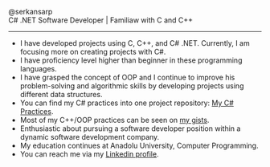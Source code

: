 @serkansarp<br>
C# .NET Software Developer | Familiaw with C and C++

---
- I have developed projects using C, C++, and C# .NET. Currently, I am focusing more on creating projects with C#.
- I have proficiency level higher than beginner in these programming languages.
- I have grasped the concept of OOP and I continue to improve his problem-solving and algorithmic skills by developing projects using different data structures.
- You can find my C# practices into one project repository: [My C# Practices].
- Most of my C++/OOP practices can be seen on [my gists]</a>.
- Enthusiastic about pursuing a software developer position within a dynamic software development company.
- My education continues at Anadolu University, Computer Programming.
- You can reach me via my [Linkedin profile].

[My C# Practices]: <https://github.com/serkansarp/C-Sharp-Pratiklerim>
[my gists]: <https://gist.github.com/serkansarp>
[Linkedin profile]: <https://www.linkedin.com/in/serkansarp>

<!---
serkansarp/serkansarp is a ✨ special ✨ repository because its `README.md` (this file) appears on your GitHub profile.
You can click the Preview link to take a look at your changes.
--->
